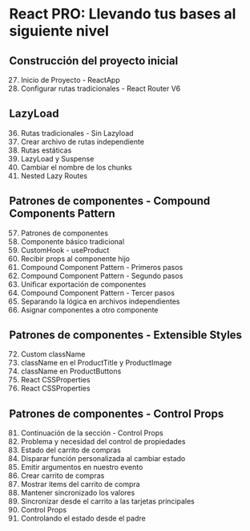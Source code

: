 # React PRO: Llevando tus bases al siguiente nivel

## Construcción del proyecto inicial

27. Inicio de Proyecto - ReactApp
28. Configurar rutas tradicionales - React Router V6

## LazyLoad

36. Rutas tradicionales - Sin Lazyload
37. Crear archivo de rutas independiente
38. Rutas estáticas
39. LazyLoad y Suspense
40. Cambiar el nombre de los chunks
41. Nested Lazy Routes

## Patrones de componentes - Compound Components Pattern

57. Patrones de componentes
58. Componente básico tradicional
59. CustomHook - useProduct
60. Recibir props al componente hijo
61. Compound Component Pattern - Primeros pasos
62. Compound Component Pattern - Segundo pasos
63. Unificar exportación de componentes
64. Compound Component Pattern - Tercer pasos
65. Separando la lógica en archivos independientes
66. Asignar componentes a otro componente

## Patrones de componentes - Extensible Styles

72. Custom className
73. className en el ProductTitle y ProductImage
74. className en ProductButtons
75. React CSSProperties
76. React CSSProperties

## Patrones de componentes - Control Props

81. Continuación de la sección - Control Props
82. Problema y necesidad del control de propiedades
83. Estado del carrito de compras
84. Disparar función personalizada al cambiar estado
85. Emitir argumentos en nuestro evento
86. Crear carrito de compras
87. Mostrar items del carrito de compra
88. Mantener sincronizado los valores
89. Sincronizar desde el carrito a las tarjetas principales
90. Control Props
91. Controlando el estado desde el padre
